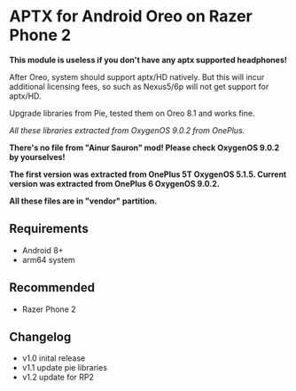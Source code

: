 # APTX for Android Oreo on Razer Phone 2

**This module is useless if you don't have any aptx supported headphones!**

After Oreo, system should support aptx/HD natively. But this will incur additional licensing fees, so such as Nexus5/6p will not get support for aptx/HD.

Upgrade libraries from Pie, tested them on Oreo 8.1 and works fine.

*All these libraries extracted from OxygenOS 9.0.2 from OnePlus.*

**There's no file from "Ainur Sauron" mod! Please check OxygenOS 9.0.2 by yourselves!**

**The first version was extracted from OnePlus 5T OxygenOS 5.1.5. Current version was extracted from OnePlus 6 OxygenOS 9.0.2.**

**All these files are in "vendor" partition.**

## Requirements
- Android 8+
- arm64 system

## Recommended
- Razer Phone 2

## Changelog
- v1.0 inital release
- v1.1 update pie libraries
- v1.2 update for RP2
